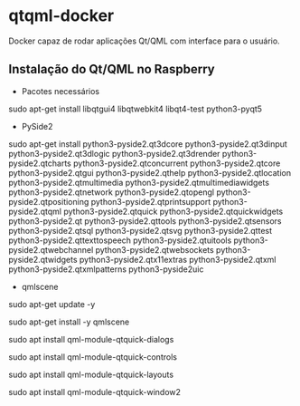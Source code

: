 # qtqml-docker
Docker capaz de rodar aplicações Qt/QML com interface para o usuário.

## Instalação do Qt/QML no Raspberry
* Pacotes necessários

sudo apt-get install libqtgui4 libqtwebkit4 libqt4-test python3-pyqt5

* PySide2

sudo apt-get install python3-pyside2.qt3dcore python3-pyside2.qt3dinput python3-pyside2.qt3dlogic python3-pyside2.qt3drender python3-pyside2.qtcharts python3-pyside2.qtconcurrent python3-pyside2.qtcore python3-pyside2.qtgui python3-pyside2.qthelp python3-pyside2.qtlocation python3-pyside2.qtmultimedia python3-pyside2.qtmultimediawidgets python3-pyside2.qtnetwork python3-pyside2.qtopengl python3-pyside2.qtpositioning python3-pyside2.qtprintsupport python3-pyside2.qtqml python3-pyside2.qtquick python3-pyside2.qtquickwidgets python3-pyside2.qt python3-pyside2.qttools python3-pyside2.qtsensors python3-pyside2.qtsql python3-pyside2.qtsvg python3-pyside2.qttest python3-pyside2.qttexttospeech python3-pyside2.qtuitools python3-pyside2.qtwebchannel python3-pyside2.qtwebsockets python3-pyside2.qtwidgets python3-pyside2.qtx11extras python3-pyside2.qtxml python3-pyside2.qtxmlpatterns python3-pyside2uic

* qmlscene

sudo apt-get update -y

sudo apt-get install -y qmlscene

sudo apt install qml-module-qtquick-dialogs

sudo apt install qml-module-qtquick-controls

sudo apt install qml-module-qtquick-layouts

sudo apt install qml-module-qtquick-window2


